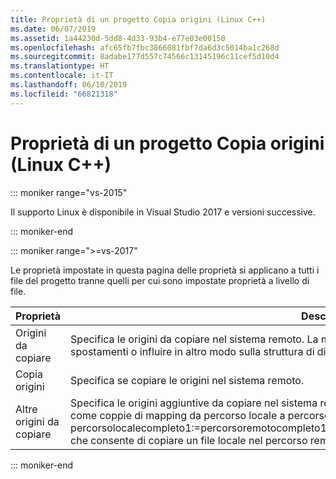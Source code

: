 ```yaml
---
title: Proprietà di un progetto Copia origini (Linux C++)
ms.date: 06/07/2019
ms.assetid: 1a44230d-5dd8-4d33-93b4-e77e03e00150
ms.openlocfilehash: afc65fb7fbc3866081fbf7da6d3c5014ba1c268d
ms.sourcegitcommit: 8adabe177d557c74566c13145196c11cef5d10d4
ms.translationtype: HT
ms.contentlocale: it-IT
ms.lasthandoff: 06/10/2019
ms.locfileid: "66821318"
---
```

# <a name="copy-sources-project-properties-linux-c"></a>Proprietà di un progetto Copia origini (Linux C++)

::: moniker range="vs-2015"

Il supporto Linux è disponibile in Visual Studio 2017 e versioni successive.

::: moniker-end

::: moniker range=">=vs-2017"

Le proprietà impostate in questa pagina delle proprietà si applicano a tutti i file del progetto tranne quelli per cui sono impostate proprietà a livello di file.

Proprietà | Description
--- | ---
Origini da copiare | Specifica le origini da copiare nel sistema remoto. La modifica di questo elenco potrebbe comportare spostamenti o influire in altro modo sulla struttura di directory in cui i file vengono copiati nel sistema remoto.
Copia origini | Specifica se copiare le origini nel sistema remoto.
Altre origini da copiare | Specifica le origini aggiuntive da copiare nel sistema remoto. Facoltativamente è possibile specificare l'elenco come coppie di mapping da percorso locale a percorso remoto usando una sintassi simile a percorsolocalecompleto1:=percorsoremotocompleto1;percorsolocalecompleto2:=percorsoremotocompleto2, che consente di copiare un file locale nel percorso remoto specificato nel sistema remoto.

::: moniker-end
